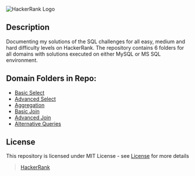 ![HackerRank Logo](https://upload.wikimedia.org/wikipedia/commons/4/40/HackerRank_Icon-1000px.png)

## Description
Documenting my solutions of the SQL challenges for all easy, medium and hard difficulty levels on HackerRank. The repository contains 6 folders for all domains with solutions executed on either MySQL or MS SQL environment.

## Domain Folders in Repo:
* [Basic Select](https://github.com/shef4793/HackerRank-SQL-Challenges-Solutions/tree/c33270820d11e4224bea33fd168deaa1e585183d/Basic%20Select "Basic Select")
* [Advanced Select](https://github.com/shef4793/HackerRank-SQL-Challenges-Solutions/tree/34a348ff686c0b05abf1d3a073665fdad81f70d8/Advanced%20Select "Advanced Select")
* [Aggregation](https://github.com/shef4793/HackerRank-SQL-Challenges-Solutions/tree/34a348ff686c0b05abf1d3a073665fdad81f70d8/Aggregation "Aggregation")
* [Basic Join](https://github.com/shef4793/HackerRank-SQL-Challenges-Solutions/tree/34a348ff686c0b05abf1d3a073665fdad81f70d8/Basic%20Join "Basic Join")
* [Advanced Join](https://github.com/shef4793/HackerRank-SQL-Challenges-Solutions/tree/34a348ff686c0b05abf1d3a073665fdad81f70d8/Advanced%20Join "Advanced Join")
* [Alternative Queries](https://github.com/shef4793/HackerRank-SQL-Challenges-Solutions/tree/34a348ff686c0b05abf1d3a073665fdad81f70d8/Alternative%20Queries "Alternative Queries")

## License
This repository is licensed under MIT License - see [License](LICENSE "License") for more details



> [HackerRank](https://www.hackerrank.com/profile/shefali040793 "HackerRank Profile")
